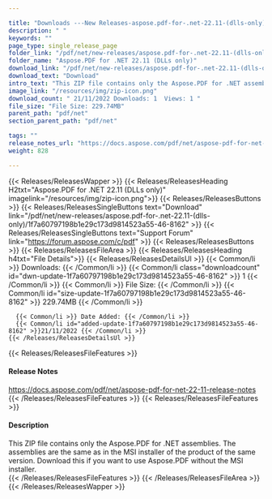 ```yaml
---

title: "Downloads ---New Releases-aspose.pdf-for-.net-22.11-(dlls-only)"
description: " "
keywords: ""
page_type: single_release_page
folder_link: "/pdf/net/new-releases/aspose.pdf-for-.net-22.11-(dlls-only)/"
folder_name: "Aspose.PDF for .NET 22.11 (DLLs only)"
download_link: "/pdf/net/new-releases/aspose.pdf-for-.net-22.11-(dlls-only)/1f7a60797198b1e29c173d9814523a55-46-8162"
download_text: "Download"
intro_text: "This ZIP file contains only the Aspose.PDF for .NET assemblies. The assemblies are the same as in the MSI installer of the product of the same version. Download this if you want to use Aspose.PDF without the MSI installer."
image_link: "/resources/img/zip-icon.png"
download_count: " 21/11/2022 Downloads: 1  Views: 1 "
file_size: "File Size: 229.74MB"
parent_path: "pdf/net"
section_parent_path: "pdf/net"

tags: ""
release_notes_url: "https://docs.aspose.com/pdf/net/aspose-pdf-for-net-22-11-release-notes"
weight: 828

---
```


{{< Releases/ReleasesWapper >}}
  {{< Releases/ReleasesHeading H2txt="Aspose.PDF for .NET 22.11 (DLLs only)" imagelink="/resources/img/zip-icon.png">}}
  {{< Releases/ReleasesButtons >}}
    {{< Releases/ReleasesSingleButtons text="Download" link="/pdf/net/new-releases/aspose.pdf-for-.net-22.11-(dlls-only)/1f7a60797198b1e29c173d9814523a55-46-8162" >}}
    {{< Releases/ReleasesSingleButtons text="Support Forum" link="https://forum.aspose.com/c/pdf" >}}
  {{< Releases/ReleasesButtons >}}
  {{< Releases/ReleasesFileArea >}}
    {{< Releases/ReleasesHeading h4txt="File Details">}}
    {{< Releases/ReleasesDetailsUl >}}
      {{< Common/li >}} Downloads: {{< /Common/li >}}
      {{< Common/li class="downloadcount" id="dwn-update-1f7a60797198b1e29c173d9814523a55-46-8162" >}} 1 {{< /Common/li >}}
      {{< Common/li >}} File Size: {{< /Common/li >}}
      {{< Common/li id="size-update-1f7a60797198b1e29c173d9814523a55-46-8162" >}} 229.74MB {{< /Common/li >}}

      {{< Common/li >}} Date Added: {{< /Common/li >}}
      {{< Common/li id="added-update-1f7a60797198b1e29c173d9814523a55-46-8162" >}}21/11/2022 {{< /Common/li >}}
    {{< /Releases/ReleasesDetailsUl >}}

  {{< Releases/ReleasesFileFeatures >}}
      <h4>Release Notes</h4><div><a href='https://docs.aspose.com/pdf/net/aspose-pdf-for-net-22-11-release-notes'>https://docs.aspose.com/pdf/net/aspose-pdf-for-net-22-11-release-notes</a></div>
  {{< /Releases/ReleasesFileFeatures >}}
  {{< Releases/ReleasesFileFeatures >}}
      <h4>Description</h4><div class="HTMLDescription">This ZIP file contains only the Aspose.PDF for .NET assemblies. The assemblies are the same as in the MSI installer of the product of the same version. Download this if you want to use Aspose.PDF without the MSI installer.</div>
  {{< /Releases/ReleasesFileFeatures >}}
 {{< /Releases/ReleasesFileArea >}}
{{< /Releases/ReleasesWapper >}}



